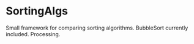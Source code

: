 # SortingAlgs
Small framework for comparing sorting algorithms. BubbleSort currently included. Processing.
